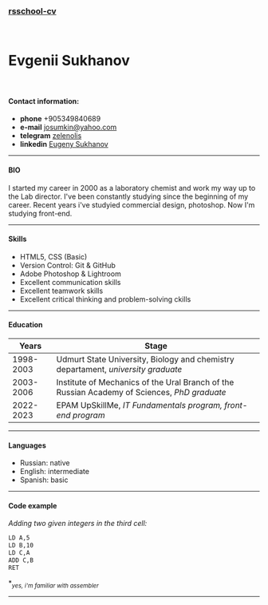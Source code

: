 ### [rsschool-cv](https://zelenolis.github.io/rsschool-cv/)
<br>

# Evgenii Sukhanov

<br>

#### Contact information:

- **phone** +905349840689
- **e-mail** josumkin@yahoo.com
- **telegram** [zelenolis](https://t.me/Zelenolis)
- **linkedin** [Eugeny Sukhanov](https://www.linkedin.com/in/eugeny-sukhanov-a3952b59/)

___

#### BIO
I started my career in 2000 as a laboratory chemist and work my way up to the Lab director. I've been constantly studying since the beginning of my career. Recent years i've studyied commercial design, photoshop. Now I'm studying front-end.

____

#### Skills
- HTML5, CSS (Basic)
- Version Control: Git & GitHub
- Adobe Photoshop & Lightroom
- Excellent communication skills
- Excellent teamwork skills
- Excellent critical thinking and problem-solving ckills

___

#### Education

| Years | Stage |
| ------ | ------ |
| 1998-2003 | Udmurt State University, Biology and chemistry departament, *university graduate* |
| 2003-2006 | Institute of Mechanics of the Ural Branch of the Russian Academy of Sciences, *PhD graduate* |
| 2022-2023 | EPAM UpSkillMe, *IT Fundamentals program, front-end program* |

____

#### Languages

- Russian: native
- English: intermediate
- Spanish: basic

____

#### Code example

*Adding two given integers in the third cell:*
```sh
LD A,5  
LD B,10  
LD C,A  
ADD C,B  
RET  
```
*<sub>*yes, i'm familiar with assembler</sub>*

____